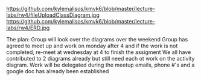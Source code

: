 https://github.com/kylemalisos/kmvk6/blob/master/lecture-labs/rw4/fileUploadClassDiagram.jpg
https://github.com/kylemalisos/kmvk6/blob/master/lecture-labs/rw4/ERD.jpg

The plan:
	Group will look over the diagrams over the weekend
	Group has agreed to meet up and work on monday after 4 and if the work is not completed, re-meet at wednesday at 4 to finish the assigment
	We all have contributed to 2 diagrams already but still need each ot work on the activity diagram. Work will be delegated during the meetup
	emails, phone #'s and a google doc has already been established

